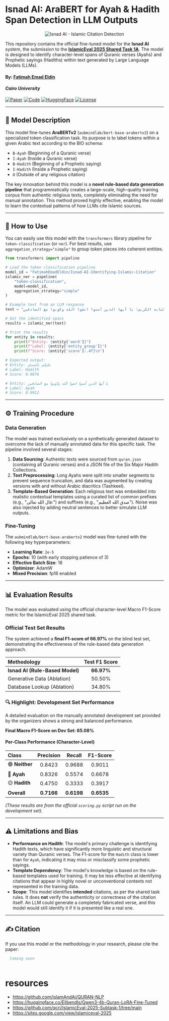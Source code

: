  

# Isnad AI: AraBERT for Ayah & Hadith Span Detection in LLM Outputs

<p align="center">
<img src="https://placehold.co/800x200/dbeafe/3b82f6?text=Isnad+AI+-+Islamic+Citation+Detection" alt="Isnad AI - Islamic Citation Detection">
</p>

This repository contains the official fine-tuned model for the **Isnad AI** system, the submission to the **[IslamicEval 2025 Shared Task 1A](https://sites.google.com/view/islamiceval-2025)**. The model is designed to identify character-level spans of Quranic verses (Ayahs) and Prophetic sayings (Hadiths) within text generated by Large Language Models (LLMs).

#### By: [Fatimah Emad Eldin](https://scholar.google.com/citations?user=CfX6eA8AAAAJ&hl=ar)
#### *Cairo University* 

[![Paper](https://img.shields.io/badge/Read_the_Paper-PDF-b31b1b.svg)](https://www.codabench.org/competitions/9820/)
[![Code](https://img.shields.io/badge/GitHub-Code-blue)](https://github.com/astral-fate/IslamicEval)
[![HuggingFace](https://img.shields.io/badge/%F0%9F%A4%97%20Hugging%20Face-Models-yellow)](https://huggingface.co/collections/FatimahEmadEldin/)
[![License](https://img.shields.io/badge/License-MIT-lightgrey)](https://github.com/astral-fate/IslamicEval/blob/main/LICENSE)

---

## 📜 Model Description

This model fine-tunes **AraBERTv2** (`aubmindlab/bert-base-arabertv2`) on a specialized token classification task. Its purpose is to label tokens within a given Arabic text according to the BIO schema:
* `B-Ayah` (Beginning of a Quranic verse)
* `I-Ayah` (Inside a Quranic verse)
* `B-Hadith` (Beginning of a Prophetic saying)
* `I-Hadith` (Inside a Prophetic saying)
* `O` (Outside of any religious citation)

The key innovation behind this model is a **novel rule-based data generation pipeline** that programmatically creates a large-scale, high-quality training corpus from authentic religious texts, completely eliminating the need for manual annotation. This method proved highly effective, enabling the model to learn the contextual patterns of how LLMs cite Islamic sources.

---

## 🚀 How to Use

You can easily use this model with the `transformers` library pipeline for `token-classification` (or `ner`). For best results, use `aggregation_strategy="simple"` to group token pieces into coherent entities.

```python
from transformers import pipeline

# Load the token classification pipeline
model_id = "FatimahEmadEldin/Isnad-AI-Identifying-Islamic-Citation"
islamic_ner = pipeline(
    "token-classification",
    model=model_id,
    aggregation_strategy="simple"
)

# Example text from an LLM response
text = "يوضح لنا الدين أهمية الصدق، ففي الحديث الشريف نجد أن النبي قال: عليكم بالصدق. كما أنزل الله في كتابه الكريم: يا أيها الذين آمنوا اتقوا الله وكونوا مع الصادقين."

# Get the identified spans
results = islamic_ner(text)

# Print the results
for entity in results:
    print(f"Entity: {entity['word']}")
    print(f"Label: {entity['entity_group']}")
    print(f"Score: {entity['score']:.4f}\n")

# Expected output:
# Entity: عليكم بالصدق
# Label: Hadith
# Score: 0.9876

# Entity: يا أيها الذين آمنوا اتقوا الله وكونوا مع الصادقين
# Label: Ayah
# Score: 0.9912
````

-----

## ⚙️ Training Procedure

### Data Generation

The model was trained exclusively on a synthetically generated dataset to overcome the lack of manually annotated data for this specific task. The pipeline involved several stages:

1.  **Data Sourcing**: Authentic texts were sourced from `quran.json` (containing all Quranic verses) and a JSON file of the Six Major Hadith Collections.
2.  **Text Preprocessing**: Long Ayahs were split into smaller segments to prevent sequence truncation, and data was augmented by creating versions with and without Arabic diacritics (Tashkeel).
3.  **Template-Based Generation**: Each religious text was embedded into realistic contextual templates using a curated list of common prefixes (e.g., "قال الله تعالى:") and suffixes (e.g., "صدق الله العظيم"). Noise was also injected by adding neutral sentences to better simulate LLM outputs.

### Fine-Tuning

The `aubmindlab/bert-base-arabertv2` model was fine-tuned with the following key hyperparameters:

  * **Learning Rate**: `2e-5` 
  * **Epochs**: 10 (with early stopping patience of 3) 
  * **Effective Batch Size**: 16
  * **Optimizer**: AdamW 
  * **Mixed Precision**: fp16 enabled

-----

## 📊 Evaluation Results

The model was evaluated using the official character-level Macro F1-Score metric for the IslamicEval 2025 shared task.

### Official Test Set Results

The system achieved a **final F1-score of 66.97%** on the blind test set, demonstrating the effectiveness of the rule-based data generation approach.

| Methodology | Test F1 Score |
| :--- | :---: |
| **Isnad AI (Rule-Based Model)** | **66.97%** |
| Generative Data (Ablation) | 50.50% |
| Database Lookup (Ablation) | 34.80% |

### 🔍 Highlight: Development Set Performance

A detailed evaluation on the manually annotated development set provided by the organizers shows a strong and balanced performance.

**Final Macro F1-Score on Dev Set: 65.08%**

#### Per-Class Performance (Character-Level)

| Class | Precision | Recall | F1-Score |
|:---|:---:|:---:|:---:|
| 🟢 **Neither** | 0.8423 | 0.9688 | 0.9011 |
| 🔵 **Ayah** | 0.8326 | 0.5574 | 0.6678 |
| 🟡 **Hadith** | 0.4750 | 0.3333 | 0.3917 |
| **Overall** | **0.7166** | **0.6198** | **0.6535** |

*(These results are from the official `scoring.py` script run on the development set).*

-----

## ⚠️ Limitations and Bias

  * **Performance on Hadith**: The model's primary challenge is identifying Hadith texts, which have significantly more linguistic and structural variety than Quranic verses. The F1-score for the `Hadith` class is lower than for `Ayah`, indicating it may miss or misclassify some prophetic sayings.
  * **Template Dependency**: The model's knowledge is based on the rule-based templates used for training. It may be less effective at identifying citations that appear in highly novel or unconventional contexts not represented in the training data.
  * **Scope**: This model identifies **intended** citations, as per the shared task rules. It does **not** verify the authenticity or correctness of the citation itself. An LLM could generate a completely fabricated verse, and this model would still identify it if it is presented like a real one.

-----

## ✍️ Citation

If you use this model or the methodology in your research, please cite the paper:

```bibtex
  Coming soon
```

```
```
# resources

- https://github.com/islamAndAi/QURAN-NLP
- https://huggingface.co/Ellbendls/Qwen3-4b-Quran-LoRA-Fine-Tuned
- https://github.com/qcri/IslamicEval-2025-Subtask-1/tree/main
- https://sites.google.com/view/islamiceval-2025
